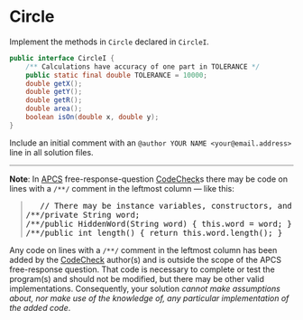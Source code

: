 <!-- DESCRIPTION -->
<!-- <main style="border: thin solid gray; padding: 1em;"> -->

# Circle

Implement the methods in `Circle` declared in `CircleI`.

```Java
public interface CircleI {
    /** Calculations have accuracy of one part in TOLERANCE */
    public static final double TOLERANCE = 10000;
    double getX();
    double getY();
    double getR();
    double area();
    boolean isOn(double x, double y);
}
```

<!-- APCS BOILERPLATE -->

Include an initial comment with an `@author YOUR NAME <your@email.address>` line in all solution files.

<!-- /**/ EXPLANATION -->

<hr style="border-top: thin solid gray; background: none;">

**Note**: In [APCS](https://apstudents.collegeboard.org/courses/ap-computer-science-a) free-response-question [CodeCheck](http://horstmann.com/)s there may be code on lines with a `/**/` comment in the leftmost column &mdash; like this:

<pre style="margin-left: 1.5em; border-left: thin solid gray; padding-left: 0.5em;">   // There may be instance variables, constructors, and methods that are not shown.
/**/private String word;
/**/public HiddenWord(String word) { this.word = word; }
/**/public int length() { return this.word.length(); }</pre>

Any code on lines with a `/**/` comment in the leftmost column has been added by the [CodeCheck](http://horstmann.com/) author(s) and is outside the scope of the APCS free-response question. That code is necessary to complete or test the program(s) and should not be modified, but there may be other valid implementations. Consequently, your solution *cannot make assumptions about, nor make use of the knowledge of, any particular implementation of the added code*.
<!-- </main> -->